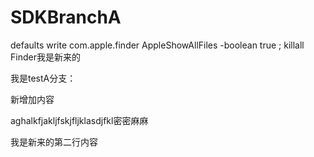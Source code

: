 # SDKBranchA

defaults write com.apple.finder AppleShowAllFiles -boolean true ; killall Finder我是新来的

我是testA分支：

新增加内容


aghalkfjakljfskjfljklasdjfkl密密麻麻


我是新来的第二行内容
